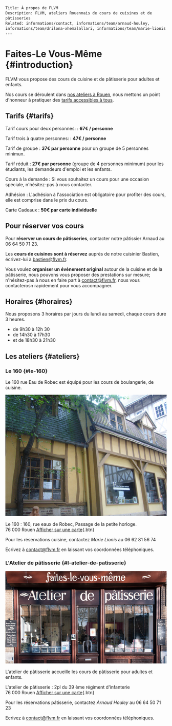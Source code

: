 	Title: À propos de FLVM
	Description: FLVM, ateliers Rouennais de cours de cuisines et de pâtisseries
	Related: informations/contact, informations/team/arnaud-houley, informations/team/drilona-xhemalallari, informations/team/marie-lionis
	---

# Faites-Le Vous-Même {#introduction}

FLVM vous propose des cours de cuisine et de pâtisserie pour adultes et enfants.

Nos cours se déroulent dans [nos ateliers à Rouen](informations#ateliers), nous mettons un point d'honneur à pratiquer des [tarifs accessibles à tous](informations#tarifs).


## Tarifs {#tarifs}
Tarif cours pour deux personnes:
: **67€ / personne**

Tarif trois à quatre personnes:
: **47€ / personne**

Tarif de groupe
: **37€ par personne** pour un groupe de 5 personnes minimun.

Tarif réduit
: **27€ par personne** (groupe de 4 personnes minimum) pour les étudiants, les demandeurs d'emploi et les enfants.

Cours à la demande
: Si vous souhaitez un cours pour une occasion spéciale, n'hésitez-pas à nous contacter.

Adhésion
: L'adhésion à l'association est obligatoire pour profiter des cours, elle est comprise dans le prix du cours.

Carte Cadeaux
: **50€ par carte individuelle**

## Pour réserver vos cours
Pour **réserver un cours de pâtisseries**, contacter notre pâtissier Arnaud au 06 64 50 71 23.

Les **cours de cuisines sont à réservez** auprès de notre cuisinier Bastien, écrivez-lui à <bastien@flvm.fr>.

Vous voulez **organiser un événement original** autour de la cuisine et de la pâtisserie, nous pouvons vous proposer des prestations sur mesure; n'hésitez-pas à nous en faire part à <contact@flvm.fr>, nous vous contacterosn rapidement pour vous accompagner.

## Horaires {#horaires}

Nous proposons 3 horaires par jours du lundi au samedi, chaque cours dure 3 heures.

 - de 9h30 à 12h 30
 - de 14h30 à 17h30
 - et de 18h30 à 21h30

## Les ateliers {#ateliers}

### Le 160 {#le-160}
Le 160 rue Eau de Robec est équipé pour les cours de boulangerie, de cuisine.

![Façade de l'atelier du 160](informations/images/atelier-le-160.jpg)

Le 160
:   160, rue eaux de Robec, Passage de la petite horloge.
	<br />
	76 000 Rouen
	[Afficher sur une carte](https://www.google.fr/maps/place/160+Rue+Eau+de+Robec,+76000+Rouen/@49.4415101,1.0988835,17z/data=!3m1!4b1!4m2!3m1!1s0x47e0ddd562561ac5:0x10270a15c9d5e977){.btn}


 Pour les réservations cuisine, contactez *Marie Lionis* au 06 62 81 56 74


 Ecrivez à <contact@flvm.fr> en laissant vos coordonnées téléphoniques.

### L'Atelier de pâtisserie {#l-atelier-de-patisserie}

![Façade de l'atelier de pâtisserie](informations/images/l-atelier-de-patisserie.jpg)

L'atelier de pâtisserie accueille les cours de pâtisserie pour adultes et enfants.

L'atelier de pâtisserie
:	2pl du 39 ème régiment d'infanterie
	<br />
	76 000 Rouen
	[Afficher sur une carte](https://www.google.fr/maps/place/Faites-Le+Vous-M%C3%AAme+-+Atelier+de+p%C3%A2tisserie/@49.4406801,1.1008133,17z/data=!4m7!1m4!3m3!1s0x47e0dc2bb55e0a75:0x86a03c89a2500d8b!2sFaites-Le+Vous-M%C3%AAme+-+Atelier+de+p%C3%A2tisserie!3b1!3m1!1s0x47e0dc2bb55e0a75:0x86a03c89a2500d8b){.btn}


 Pour les réservations pâtisserie, contactez *Arnaud Houley* au 06 64 50 71 23

 Ecrivez à <contact@flvm.fr> en laissant vos coordonnées téléphoniques.
